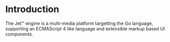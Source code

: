 # Introduction

The Jet™ engine is a multi-media platform targetting the Go language, supporting an ECMAScript 4 like language and extensible markup based UI components.